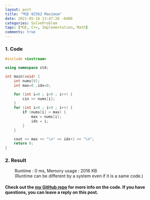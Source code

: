 ```yaml
---
layout: post
title: "백준 02562 Maximum"
date: 2021-05-16 13:47:28 -0400
categories: SolveProblem
tags: [백준, C++, Implementation, Math]
comments: true
---
```


### 1. Code
```cpp
#include <iostream>

using namespace std;

int main(void) {
    int nums[9];
    int max=0 ,idx=0;

    for (int i=0 ; i<9 ; i++) {
        cin >> nums[i];
    }
    for (int i=0 ; i<9 ; i++) {
        if (nums[i] > max) {
            max = nums[i];
            idx = i;
        } 
    }

    cout << max << "\n" << idx+1 << "\n";
    return 0;
}
```

### 2. Result
&nbsp;&nbsp;&nbsp;&nbsp;&nbsp;&nbsp;&nbsp;&nbsp;Runtime : 0 ms, Memory usage : 2016 KB  
&nbsp;&nbsp;&nbsp;&nbsp;&nbsp;&nbsp;&nbsp;&nbsp;(Runtime can be different by a system even if it is a same code.)

#### Check out the [my GitHub repo][hyuk-gh] for more info on the code. If you have questions, you can leave a reply on this post.
[hyuk-gh]: https://github.com/dlgur1994/StudyAlgorithms

